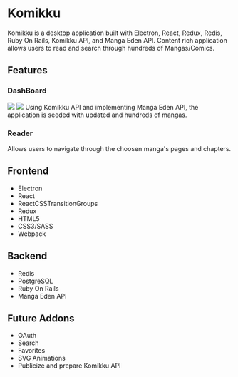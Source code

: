 # Komikku

Komikku is a desktop application built with Electron, React, Redux, Redis, Ruby On Rails, Komikku API, and Manga Eden API. Content rich application allows users to read and search through hundreds of Mangas/Comics.

## Features

### DashBoard
![](https://media.giphy.com/media/L0NF59k7j0LTToN1BY/giphy.gif)
![](https://media.giphy.com/media/KWPOotE30NzLG2aLcL/giphy.gif)
Using Komikku API and implementing Manga Eden API, the application is seeded with updated and hundreds of mangas.

### Reader
<!-- ![](https://media.giphy.com/media/SL7L6axHEatM8psqAv/giphy.gif) -->

Allows users to navigate through the choosen manga's pages and chapters.

## Frontend
- Electron
- React
- ReactCSSTransitionGroups
- Redux
- HTML5
- CSS3/SASS
- Webpack

## Backend
- Redis
- PostgreSQL
- Ruby On Rails
- Manga Eden API

## Future Addons
- OAuth
- Search
- Favorites
- SVG Animations
- Publicize and prepare Komikku API